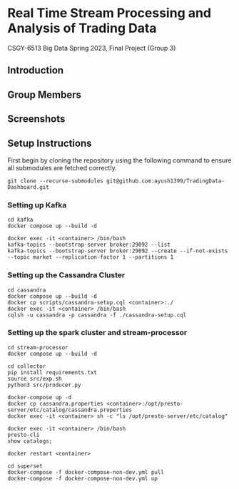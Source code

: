 # Real Time Stream Processing and Analysis of Trading Data
CSGY-6513 Big Data Spring 2023, Final Project (Group 3)
## Introduction
## Group Members
## Screenshots
## Setup Instructions

First begin by cloning the repository using the following command to ensure all submodules are fetched correctly.
```
git clone --recurse-submodules git@github.com:ayush1399/TradingData-Dashboard.git
```

### Setting up Kafka
```
cd kafka
docker compose up --build -d
```

```
docker exec -it <container> /bin/bash
kafka-topics --bootstrap-server broker:29092 --list
kafka-topics --bootstrap-server broker:29092 --create --if-not-exists --topic market --replication-factor 1 --partitions 1
```

### Setting up the Cassandra Cluster
```
cd cassandra
docker compose up --build -d
docker cp scripts/cassandra-setup.cql <container>:./
docker exec -it <container> /bin/bash
cqlsh -u cassandra -p cassandra -f ./cassandra-setup.cql
```

### Setting up the spark cluster and stream-processor
```
cd stream-processor
docker compose up --build -d
```

```
cd collector
pip install requirements.txt
source src/exp.sh
python3 src/producer.py
```

```
docker-compose up -d 
docker cp cassandra.properties <container>:/opt/presto-server/etc/catalog/cassandra.properties
docker exec -it <container> sh -c "ls /opt/presto-server/etc/catalog"

docker exec -it <container> /bin/bash
presto-cli
show catalogs;

docker restart <container>
```

```
cd superset
docker-compose -f docker-compose-non-dev.yml pull
docker-compose -f docker-compose-non-dev.yml up
```